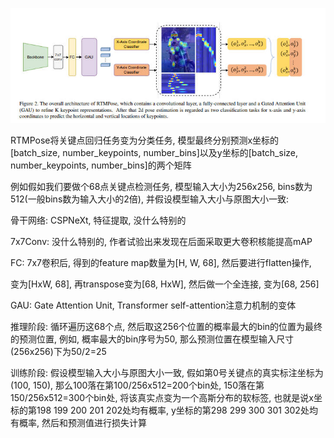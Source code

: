 ![](assets/1.jpg)

RTMPose将关键点回归任务变为分类任务, 模型最终分别预测x坐标的[batch_size, number_keypoints, number_bins]以及y坐标的[batch_size, number_keypoints, number_bins]的两个矩阵

例如假如我们要做个68点关键点检测任务, 模型输入大小为256x256, bins数为512(一般bins数为输入大小的2倍), 并假设模型输入大小与原图大小一致:

骨干网络: CSPNeXt, 特征提取, 没什么特别的

7x7Conv: 没什么特别的, 作者试验出来发现在后面采取更大卷积核能提高mAP

FC: 7x7卷积后, 得到的feature map数量为[H, W, 68], 然后要进行flatten操作, 

变为[HxW, 68], 再transpose变为[68, HxW], 然后做一个全连接, 变为[68, 256]

GAU: Gate Attention Unit, Transformer self-attention注意力机制的变体

推理阶段: 循环遍历这68个点, 然后取这256个位置的概率最大的bin的位置为最终的预测位置, 例如, 概率最大的bin序号为50, 那么预测位置在模型输入尺寸(256x256)下为50/2=25

训练阶段: 假设模型输入大小与原图大小一致, 假如第0号关键点的真实标注坐标为(100, 150), 那么100落在第100/256x512=200个bin处, 150落在第150/256x512=300个bin处, 将该真实点变为一个高斯分布的软标签, 也就是说x坐标的第198 199 200 201 202处均有概率, y坐标的第298 299 300 301 302处均有概率, 然后和预测值进行损失计算